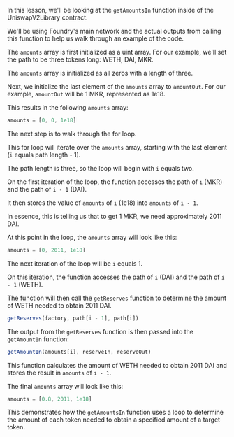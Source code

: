 In this lesson, we'll be looking at the `getAmountsIn` function inside of the UniswapV2Library contract.

We'll be using Foundry's main network and the actual outputs from calling this function to help us walk through an example of the code.

The `amounts` array is first initialized as a uint array. For our example, we'll set the path to be three tokens long: WETH, DAI, MKR.

The `amounts` array is initialized as all zeros with a length of three.

Next, we initialize the last element of the `amounts` array to `amountOut`. For our example, `amountOut` will be 1 MKR, represented as 1e18.

This results in the following `amounts` array:

```javascript
amounts = [0, 0, 1e18]
```

The next step is to walk through the for loop.

This for loop will iterate over the `amounts` array, starting with the last element (`i` equals path length - 1).

The path length is three, so the loop will begin with `i` equals two. 

On the first iteration of the loop, the function accesses the path of `i` (MKR) and the path of `i - 1` (DAI). 

It then stores the value of `amounts` of `i` (1e18) into `amounts` of `i - 1`.

In essence, this is telling us that to get 1 MKR, we need approximately 2011 DAI.

At this point in the loop, the `amounts` array will look like this:

```javascript
amounts = [0, 2011, 1e18]
```

The next iteration of the loop will be `i` equals 1.

On this iteration, the function accesses the path of `i` (DAI) and the path of `i - 1` (WETH). 

The function will then call the `getReserves` function to determine the amount of WETH needed to obtain 2011 DAI.

```javascript
getReserves(factory, path[i - 1], path[i])
```

The output from the `getReserves` function is then passed into the `getAmountIn` function:

```javascript
getAmountIn(amounts[i], reserveIn, reserveOut)
```

This function calculates the amount of WETH needed to obtain 2011 DAI and stores the result in `amounts` of `i - 1`.

The final `amounts` array will look like this:

```javascript
amounts = [0.8, 2011, 1e18]
```

This demonstrates how the `getAmountsIn` function uses a loop to determine the amount of each token needed to obtain a specified amount of a target token.
